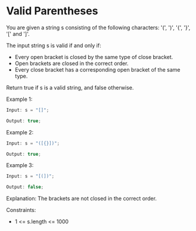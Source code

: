 # Valid Parentheses

You are given a string s consisting of the following characters: '(', ')', '{', '}', '[' and ']'.

The input string s is valid if and only if:

- Every open bracket is closed by the same type of close bracket.
- Open brackets are closed in the correct order.
- Every close bracket has a corresponding open bracket of the same type.

Return true if s is a valid string, and false otherwise.

Example 1:

```js
Input: s = "[]";

Output: true;
```

Example 2:

```js
Input: s = "([{}])";

Output: true;
```

Example 3:

```js
Input: s = "[(])";

Output: false;
```

Explanation: The brackets are not closed in the correct order.

Constraints:

- 1 <= s.length <= 1000

